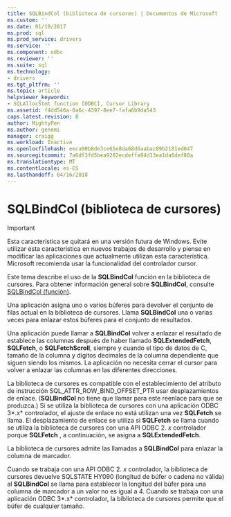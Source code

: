 ```yaml
---
title: SQLBindCol (biblioteca de cursores) | Documentos de Microsoft
ms.custom: ''
ms.date: 01/19/2017
ms.prod: sql
ms.prod_service: drivers
ms.service: ''
ms.component: odbc
ms.reviewer: ''
ms.suite: sql
ms.technology:
- drivers
ms.tgt_pltfrm: ''
ms.topic: article
helpviewer_keywords:
- SQLAllocStmt function [ODBC], Cursor Library
ms.assetid: f4dd546a-0a6c-4397-8ee7-fafa6b9da543
caps.latest.revision: 8
author: MightyPen
ms.author: genemi
manager: craigg
ms.workload: Inactive
ms.openlocfilehash: eeca90b8de3ce65e8da68d6aabac89b2181ed047
ms.sourcegitcommit: 7a6df3fd5bea9282ecdeffa94d13ea1da6def80a
ms.translationtype: MT
ms.contentlocale: es-ES
ms.lasthandoff: 04/16/2018
---
```

# <a name="sqlbindcol-cursor-library"></a>SQLBindCol (biblioteca de cursores)
> [!IMPORTANT]  
>  Esta característica se quitará en una versión futura de Windows. Evite utilizar esta característica en nuevos trabajos de desarrollo y piense en modificar las aplicaciones que actualmente utilizan esta característica. Microsoft recomienda usar la funcionalidad del controlador cursor.  
  
 Este tema describe el uso de la **SQLBindCol** función en la biblioteca de cursores. Para obtener información general sobre **SQLBindCol**, consulte [SQLBindCol (función)](../../../odbc/reference/syntax/sqlbindcol-function.md).  
  
 Una aplicación asigna uno o varios búferes para devolver el conjunto de filas actual en la biblioteca de cursores. Llama **SQLBindCol** una o varias veces para enlazar estos búferes para el conjunto de resultados.  
  
 Una aplicación puede llamar a **SQLBindCol** volver a enlazar el resultado de establece las columnas después de haber llamado **SQLExtendedFetch**, **SQLFetch**, o **SQLFetchScroll**, siempre y cuando el tipo de datos de C, tamaño de la columna y dígitos decimales de la columna dependiente que siguen siendo los mismos. La aplicación no necesita cerrar el cursor para volver a enlazar las columnas en las diferentes direcciones.  
  
 La biblioteca de cursores es compatible con el establecimiento del atributo de instrucción SQL_ATTR_ROW_BIND_OFFSET_PTR usar desplazamientos de enlace. (**SQLBindCol** no tiene que llamar para este reenlace para que se produzca.) Si se utiliza la biblioteca de cursores con una aplicación ODBC 3*.x* controlador, el ajuste de enlace no está utilizan una vez **SQLFetch** se llama. El desplazamiento de enlace se utiliza si **SQLFetch** se llama cuando se utiliza la biblioteca de cursores con una API ODBC 2. *x* controlador porque **SQLFetch** , a continuación, se asigna a **SQLExtendedFetch**.  
  
 La biblioteca de cursores admite las llamadas a **SQLBindCol** para enlazar la columna de marcador.  
  
 Cuando se trabaja con una API ODBC 2. *x* controlador, la biblioteca de cursores devuelve SQLSTATE HY090 (longitud de búfer o cadena no válida) al **SQLBindCol** se llama para establecer la longitud del búfer para una columna de marcador a un valor no es igual a 4. Cuando se trabaja con una aplicación ODBC 3*.x* controlador, la biblioteca de cursores permite que el búfer de cualquier tamaño.
